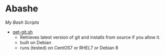 # Abashe
*My Bash Scripts*

 * [get-git.sh](https://github.com/funixz/Abashe/blob/master/get-git.sh)
   - Retrieves latest version of git and installs from source if you allow it.
   - built on Debian
   - runs (tested) on CentOS7 or RHEL7 or Debian 8


